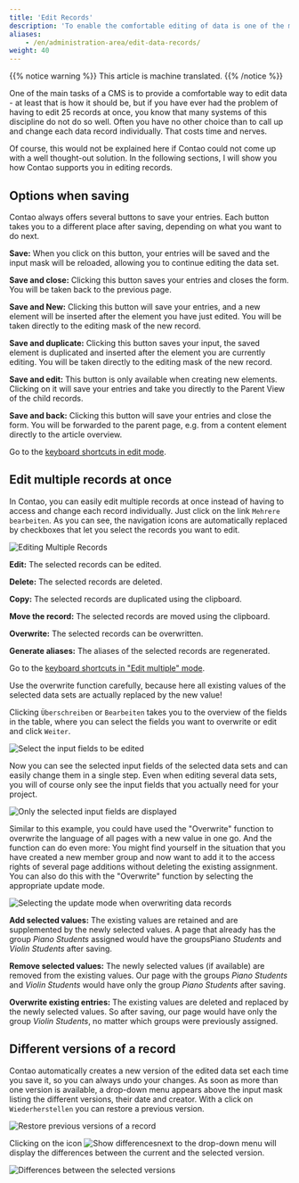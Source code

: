 ```yaml
---
title: 'Edit Records'
description: 'To enable the comfortable editing of data is one of the main tasks of a CMS - at least it should be.'
aliases:
    - /en/administration-area/edit-data-records/
weight: 40
---
```


{{% notice warning %}}
This article is machine translated.
{{% /notice %}}

One of the main tasks of a CMS is to provide a comfortable way to edit data - at least that is how it should be, but if you have ever had the problem of having to edit 25 records at once, you know that many systems of this discipline do not do so well. Often you have no other choice than to call up and change each data record individually. That costs time and nerves.

Of course, this would not be explained here if Contao could not come up with a well thought-out solution. In the following sections, I will show you how Contao supports you in editing records.

## Options when saving

Contao always offers several buttons to save your entries. Each button takes you to a different place after saving, depending on what you want to do next.

**Save:** When you click on this button, your entries will be saved and the input mask will be reloaded, allowing you to continue editing the data set.

**Save and close:** Clicking this button saves your entries and closes the form. You will be taken back to the previous page.

**Save and New:** Clicking this button will save your entries, and a new element will be inserted after the element you have just edited. You will be taken directly to the editing mask of the new record.

**Save and duplicate:** Clicking this button saves your input, the saved element is duplicated and inserted after the element you are currently editing. You will be taken directly to the editing mask of the new record.

**Save and edit:** This button is only available when creating new elements. Clicking on it will save your entries and take you directly to the Parent View of the child records.

**Save and back:** Clicking this button will save your entries and close the form. You will be forwarded to the parent page, e.g. from a content element directly to the article overview.

Go to the [keyboard shortcuts in edit mode](/en/administration-area/back-end-keyboard-shortcuts/#keyboard-shortcuts-in-edit-mode).

## Edit multiple records at once

In Contao, you can easily edit multiple records at once instead of having to access and change each record individually. Just click on the link `Mehrere bearbeiten`. As you can see, the navigation icons are automatically replaced by checkboxes that let you select the records you want to edit.

![Editing Multiple Records](/de/administration-area/images/de/mehrere-datensaetze-bearbeiten.png?classes=shadow)

**Edit:** The selected records can be edited.

**Delete:** The selected records are deleted.

**Copy:** The selected records are duplicated using the clipboard.

**Move the record:** The selected records are moved using the clipboard.

**Overwrite:** The selected records can be overwritten.

**Generate aliases:** The aliases of the selected records are regenerated.

Go to the [keyboard shortcuts in "Edit multiple" mode](/en/administration-area/back-end-keyboard-shortcuts/#keyboard-shortcuts-in-edit-multiple-mode).

Use the overwrite function carefully, because here all existing values of the selected data sets are actually replaced by the new value!

Clicking `Überschreiben` or `Bearbeiten` takes you to the overview of the fields in the table, where you can select the fields you want to overwrite or edit and click `Weiter`.

![Select the input fields to be edited](/de/administration-area/images/de/die-zu-bearbeitenden-eingabefelder-auswaehlen.png?classes=shadow)

Now you can see the selected input fields of the selected data sets and can easily change them in a single step. Even when editing several data sets, you will of course only see the input fields that you actually need for your project.

![Only the selected input fields are displayed](/de/administration-area/images/de/nur-die-ausgewaehlten-eingabefelder-werden-angezeigt.png?classes=shadow)

Similar to this example, you could have used the "Overwrite" function to overwrite the language of all pages with a new value in one go. And the function can do even more: You might find yourself in the situation that you have created a new member group and now want to add it to the access rights of several page additions without deleting the existing assignment. You can also do this with the "Overwrite" function by selecting the appropriate update mode.

![Selecting the update mode when overwriting data records](/de/administration-area/images/de/auswahl-des-update-modus-beim-ueberschreiben-von-datensaetzen.png?classes=shadow)

**Add selected values:** The existing values are retained and are supplemented by the newly selected values. A page that already has the group *Piano Students* assigned would have the groupsPiano *Students* and *Violin Students* after saving.

**Remove selected values:** The newly selected values (if available) are removed from the existing values. Our page with the groups *Piano Students* and *Violin Students* would have only the group *Piano Students* after saving.

**Overwrite existing entries:** The existing values are deleted and replaced by the newly selected values. So after saving, our page would have only the group *Violin Students*, no matter which groups were previously assigned.

## Different versions of a record

Contao automatically creates a new version of the edited data set each time you save it, so you can always undo your changes. As soon as more than one version is available, a drop-down menu appears above the input mask listing the different versions, their date and creator. With a click on `Wiederherstellen` you can restore a previous version.

![Restore previous versions of a record](/de/administration-area/images/de/fruehere-versionen-eines-datensatzes-wiederherstellen.png?classes=shadow)

Clicking on the icon ![Show differences](/de/icons/diff.svg?classes=icon)next to the drop-down menu will display the differences between the current and the selected version.

![Differences between the selected versions](/de/administration-area/images/de/unterschiede-zwischen-den-gewaehlten-versionen.png?classes=shadow)

